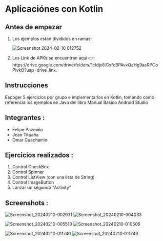# Aplicaciónes con Kotlin

## Antes de empezar

<ol>
<li>Los ejemplos estan divididos en ramas: </li>

![Screenshot 2024-02-10 012752](https://github.com/Jeant10/ejercicios_kotlin/assets/74752987/b8f41823-9e59-4168-a31d-2dd5cae97518)

<li>Los Link de APKs se encuentran aqui 👉: https://drive.google.com/drive/folders/1cIdjx8iGxfcBPAvxQaHg9aaRPCoPIvkO?usp=drive_link.</li>
</ol>

## Instrucciones

Escoger 5 ejercicios por grupo e implementarlos en Kotlin, tomando como referencia los ejemplos en Java del libro Manual Basico Android Studio<br>

## Integrantes :

<ul>
<li>Felipe Pazmiño</li>
<li>Jean Tituaña</li>
<li>Omar Guachamin</li>
</ul>

## Ejercicios realizados :

<ol>
<li>Control CheckBox</li>
<li>Control Spinner</li>
<li>Control ListView (con una lista de String)</li>
<li>Control ImageButton</li>
<li>Lanzar un segundo "Activity"</li>
</ol>

## Screenshots :

![Screenshot_20240210-002931](https://github.com/Jeant10/ejercicios_kotlin/assets/74752987/ac5f1d68-2639-458b-a8fa-c093eec2a382) ![Screenshot_20240210-004033](https://github.com/Jeant10/ejercicios_kotlin/assets/74752987/b5736c10-816a-4ca9-a422-098d42de5b0f)


![Screenshot_20240210-005513](https://github.com/Jeant10/ejercicios_kotlin/assets/74752987/0e8868a8-65eb-45f5-99b4-e9808aaebac9) ![Screenshot_20240210-010509](https://github.com/Jeant10/ejercicios_kotlin/assets/74752987/af4c9f37-6568-4192-a3af-39d2bf5ace64)


![Screenshot_20240210-011740](https://github.com/Jeant10/ejercicios_kotlin/assets/74752987/ac45af69-c8cc-4e97-a85e-2bcb0fa16fa2) ![Screenshot_20240210-011743](https://github.com/Jeant10/ejercicios_kotlin/assets/74752987/e8fcb2de-3b8b-47b8-86a6-44dc81ef5ab5)
